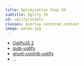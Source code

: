 ```yaml
---
title: Optimization Step 10
subtitle: Uglify JS
id: uglifyjstools
classes: overlay centered_content
image: palms.jpg
---
```


* [UglifyJS 2](https://github.com/mishoo/UglifyJS2)
* [gulp-uglify](https://www.npmjs.com/package/gulp-uglify)
* [grunt-contrib-uglify](https://github.com/gruntjs/grunt-contrib-uglify)
* ...
